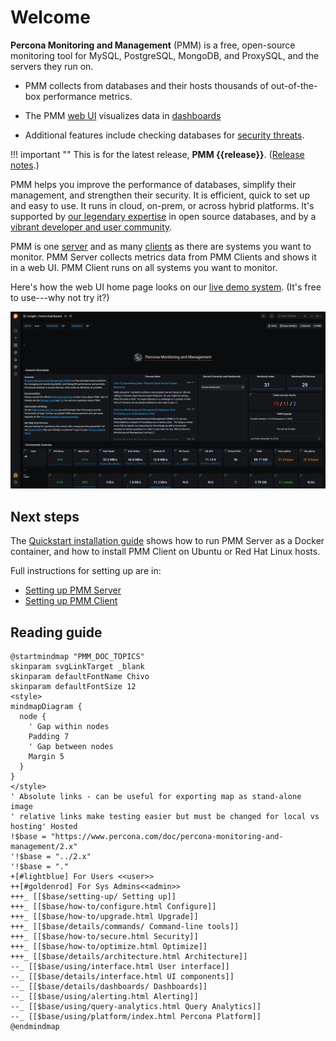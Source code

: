 # Welcome

**Percona Monitoring and Management** (PMM) is a free, open-source monitoring tool for MySQL, PostgreSQL, MongoDB, and ProxySQL, and the servers they run on.

- PMM collects from databases and their hosts thousands of out-of-the-box performance metrics.

- The PMM [web UI](using/interface.md) visualizes data in [dashboards](details/dashboards/)

- Additional features include checking databases for [security threats](using/platform/security-threat-tool.md).

!!! important ""
    This is for the latest release, **PMM {{release}}**. ([Release notes](release-notes/{{release}}.md).)

PMM helps you improve the performance of databases, simplify their management, and strengthen their security. It is efficient, quick to set up and easy to use. It runs in cloud, on-prem, or across hybrid platforms. It's supported by [our legendary expertise][PERCONA_SERVICES] in open source databases, and by a [vibrant developer and user community][PMM_FORUM].

PMM is one [server](details/architecture.md#pmm-server) and as many [clients](details/architecture.md#pmm-client) as there are systems you want to monitor. PMM Server collects metrics data from PMM Clients and shows it in a web UI. PMM Client runs on all systems you want to monitor.

Here's how the web UI home page looks on our <a href='https://pmmdemo.percona.com/' target='_blank'>live demo system</a>. (It's free to use---why not try it?)

<a href='https://pmmdemo.percona.com/' target='_blank'>
<img src="_images/PMM_Home_Dashboard.jpg" width=600px class="imgcenter"/>
</a>

## Next steps

The [Quickstart installation guide](https://www.percona.com/software/pmm/quickstart) shows how to run PMM Server as a Docker container, and how to install PMM Client on Ubuntu or Red Hat Linux hosts.

Full instructions for setting up are in:

- [Setting up PMM Server](setting-up/server/index.md)
- [Setting up PMM Client](setting-up/client/index.md)

## Reading guide

```plantuml format="svg_object" width="90%" height="90%"
@startmindmap "PMM_DOC_TOPICS"
skinparam svgLinkTarget _blank
skinparam defaultFontName Chivo
skinparam defaultFontSize 12
<style>
mindmapDiagram {
  node {
    ' Gap within nodes
    Padding 7
    ' Gap between nodes
    Margin 5
  }
}
</style>
' Absolute links - can be useful for exporting map as stand-alone image
' relative links make testing easier but must be changed for local vs hosting' Hosted
!$base = "https://www.percona.com/doc/percona-monitoring-and-management/2.x"
'!$base = "../2.x"
'!$base = "."
+[#lightblue] For Users <<user>>
++[#goldenrod] For Sys Admins<<admin>>
+++_ [[$base/setting-up/ Setting up]]
+++_ [[$base/how-to/configure.html Configure]]
+++_ [[$base/how-to/upgrade.html Upgrade]]
+++_ [[$base/details/commands/ Command-line tools]]
+++_ [[$base/how-to/secure.html Security]]
+++_ [[$base/how-to/optimize.html Optimize]]
+++_ [[$base/details/architecture.html Architecture]]
--_ [[$base/using/interface.html User interface]]
--_ [[$base/details/interface.html UI components]]
--_ [[$base/details/dashboards/ Dashboards]]
--_ [[$base/using/alerting.html Alerting]]
--_ [[$base/using/query-analytics.html Query Analytics]]
--_ [[$base/using/platform/index.html Percona Platform]]
@endmindmap
```

[PERCONA_SERVICES]: https://www.percona.com/services
[PMM_FORUM]: https://www.percona.com/forums/questions-discussions/percona-monitoring-and-management
